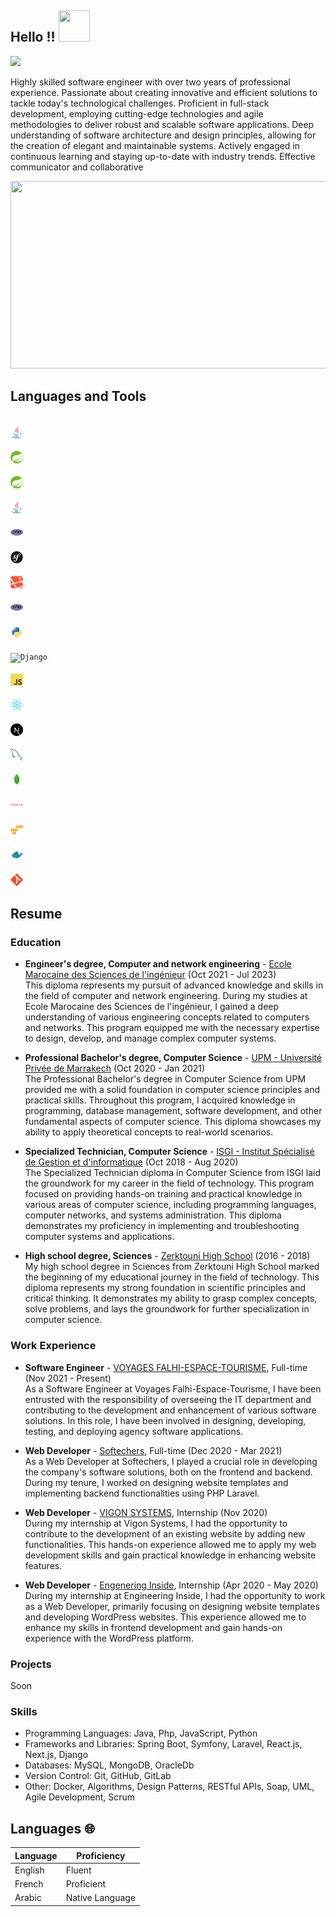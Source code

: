 ## Hello !! <img src="https://raw.githubusercontent.com/MartinHeinz/MartinHeinz/master/wave.gif" height="50px" width="50px">
![](https://visitor-badge.laobi.icu/badge?page_id=Ssouh)

Highly skilled software engineer with over two years of professional experience. Passionate about creating innovative and efficient solutions to tackle today's technological challenges. Proficient in full-stack development, employing cutting-edge technologies and agile methodologies to deliver robust and scalable software applications. Deep understanding of software architecture and design principles, allowing for the creation of elegant and maintainable systems. Actively engaged in continuous learning and staying up-to-date with industry trends. Effective communicator and collaborative



<p align="center" >
  <img src="https://images.squarespace-cdn.com/content/v1/580fa9f7e58c62cb7501937b/1496358009519-3OOP60SU1L9CWOXN544R/ke17ZwdGBToddI8pDm48kJRqFJ19D4P4EwsC9z3fiewUqsxRUqqbr1mOJYKfIPR7LoDQ9mXPOjoJoqy81S2I8N_N4V1vUb5AoIIIbLZhVYy7Mythp_T-mtop-vrsUOmeInPi9iDjx9w8K4ZfjXt2dn3So03l79BKEoq-AWKelKdncgyogL09V32_rYUHj6maCjLISwBs8eEdxAxTptZAUg/bedroom.gif?format=2500w" width="600" height="300">
</p>

## Languages and Tools 

<code> <img src="https://raw.githubusercontent.com/devicons/devicon/master/icons/java/java-original.svg" alt="Java" width="20" height="20" /> </code>
<code> <img src="https://raw.githubusercontent.com/devicons/devicon/master/icons/spring/spring-original.svg" alt="Spring Boot" width="20" height="20" /> </code>
<code> <img src="https://raw.githubusercontent.com/devicons/devicon/master/icons/spring/spring-original.svg" alt="Spring Cloud" width="20" height="20" /> </code>
<code> <img src="https://raw.githubusercontent.com/devicons/devicon/master/icons/java/java-original.svg" alt="AssertJ" width="20" height="20" /> </code>
<code> <img src="https://raw.githubusercontent.com/devicons/devicon/master/icons/php/php-original.svg" alt="PHP" width="20" height="20" /> </code>
<code> <img src="https://raw.githubusercontent.com/devicons/devicon/master/icons/symfony/symfony-original.svg" alt="Symfony" width="20" height="20" /> </code>
<code> <img src="https://raw.githubusercontent.com/devicons/devicon/master/icons/laravel/laravel-plain.svg" alt="Laravel" width="20" height="20" /> </code>
<code> <img src="https://raw.githubusercontent.com/devicons/devicon/master/icons/php/php-original.svg" alt="PHPUnit" width="20" height="20" /> </code>
<code> <img src="https://raw.githubusercontent.com/devicons/devicon/master/icons/python/python-original.svg" alt="Python" width="20" height="20" /> </code>
<code> <img src="https://raw.githubusercontent.com/devicons/devicon/master/icons/django/django.svg" alt="Django" width="20" height="20" /> </code>
<code> <img src="https://raw.githubusercontent.com/devicons/devicon/master/icons/javascript/javascript-original.svg" alt="JavaScript" width="20" height="20" /> </code>
<code> <img src="https://raw.githubusercontent.com/devicons/devicon/master/icons/react/react-original.svg" alt="React.js" width="20" height="20" /> </code>
<code> <img src="https://raw.githubusercontent.com/devicons/devicon/master/icons/nextjs/nextjs-original.svg" alt="Next.js" width="20" height="20" /> </code>
<code> <img src="https://raw.githubusercontent.com/devicons/devicon/master/icons/mysql/mysql-original.svg" alt="MySQL" width="20" height="20" /> </code>
<code> <img src="https://raw.githubusercontent.com/devicons/devicon/master/icons/mongodb/mongodb-original.svg" alt="MongoDB" width="20" height="20" /> </code>
<code> <img src="https://raw.githubusercontent.com/devicons/devicon/master/icons/oracle/oracle-original.svg" alt="Oracle Database" width="20" height="20" /> </code>
<code> <img src="https://raw.githubusercontent.com/devicons/devicon/master/icons/amazonwebservices/amazonwebservices-original.svg" alt="Amazon Web Services" width="20" height="20" /> </code>
<code> <img src="https://raw.githubusercontent.com/devicons/devicon/master/icons/docker/docker-original.svg" alt="Docker" width="20" height="20" /> </code>
<code> <img src="https://raw.githubusercontent.com/devicons/devicon/master/icons/git/git-original.svg" alt="Git" width="20" height="20" /> </code>



## Resume

### Education
- **Engineer's degree, Computer and network engineering** - [Ecole Marocaine des Sciences de l'ingénieur](https://www.emsi.ma) (Oct 2021 - Jul 2023)\
  This diploma represents my pursuit of advanced knowledge and skills in the field of computer and network engineering. During my studies at Ecole Marocaine des Sciences de l'ingénieur, I gained a deep understanding of various engineering concepts related to computers and networks. This program equipped me with the necessary expertise to design, develop, and manage complex computer systems.

- **Professional Bachelor's degree, Computer Science** - [UPM - Université Privée de Marrakech](http://upm.ac.ma) (Oct 2020 - Jan 2021)\
  The Professional Bachelor's degree in Computer Science from UPM provided me with a solid foundation in computer science principles and practical skills. Throughout this program, I acquired knowledge in programming, database management, software development, and other fundamental aspects of computer science. This diploma showcases my ability to apply theoretical concepts to real-world scenarios.

- **Specialized Technician, Computer Science** - [ISGI - Institut Spécialisé de Gestion et d'informatique](https://www.ofppt.ma) (Oct 2018 - Aug 2020)\
  The Specialized Technician diploma in Computer Science from ISGI laid the groundwork for my career in the field of technology. This program focused on providing hands-on training and practical knowledge in various areas of computer science, including programming languages, computer networks, and systems administration. This diploma demonstrates my proficiency in implementing and troubleshooting computer systems and applications.

- **High school degree, Sciences** - [Zerktouni High School](https://www.google.com/search?client=opera-gx&q=zerktouni+marrakech&sourceid=opera&ie=UTF-8&oe=UTF-8) (2016 - 2018)\
  My high school degree in Sciences from Zerktouni High School marked the beginning of my educational journey in the field of technology. This diploma represents my strong foundation in scientific principles and critical thinking. It demonstrates my ability to grasp complex concepts, solve problems, and lays the groundwork for further specialization in computer science.

### Work Experience
- **Software Engineer** - [VOYAGES FALHI-ESPACE-TOURISME](link), Full-time (Nov 2021 - Present)\
  As a Software Engineer at Voyages Falhi-Espace-Tourisme, I have been entrusted with the responsibility of overseeing the IT department and contributing to the development and enhancement of various software solutions. In this role, I have been involved in designing, developing, testing, and deploying agency software applications.

- **Web Developer** - [Softechers](link), Full-time (Dec 2020 - Mar 2021)\
  As a Web Developer at Softechers, I played a crucial role in developing the company's software solutions, both on the frontend and backend. During my tenure, I worked on designing website templates and implementing backend functionalities using PHP Laravel.

- **Web Developer** - [VIGON SYSTEMS](link), Internship (Nov 2020)\
  During my internship at Vigon Systems, I had the opportunity to contribute to the development of an existing website by adding new functionalities. This hands-on experience allowed me to apply my web development skills and gain practical knowledge in enhancing website features.

- **Web Developer** - [Engenering Inside](link), Internship (Apr 2020 - May 2020)\
  During my internship at Engineering Inside, I had the opportunity to work as a Web Developer, primarily focusing on designing website templates and developing WordPress websites. This experience allowed me to enhance my skills in frontend development and gain hands-on experience with the WordPress platform.


### Projects
Soon

### Skills
- Programming Languages: Java, Php, JavaScript, Python
- Frameworks and Libraries: Spring Boot, Symfony, Laravel, React.js, Next.js, Django
- Databases: MySQL, MongoDB, OracleDb
- Version Control: Git, GitHub, GitLab
- Other: Docker, Algorithms, Design Patterns, RESTful APIs, Soap, UML, Agile Development, Scrum



## Languages 🌐
| Language | Proficiency    |
|----------|----------------|
| English  | Fluent         |
| French   | Proficient     |
| Arabic   | Native Language|

